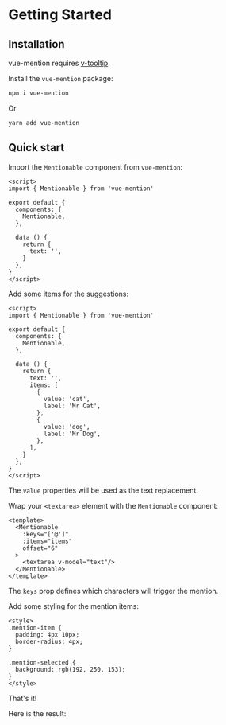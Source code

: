 # Getting Started

## Installation

vue-mention requires [v-tooltip](https://github.com/Akryum/v-tooltip).

Install the `vue-mention` package:

```sh
npm i vue-mention
```

Or

```sh
yarn add vue-mention
```

## Quick start

Import the `Mentionable` component from `vue-mention`:

```vue{2,6}
<script>
import { Mentionable } from 'vue-mention'

export default {
  components: {
    Mentionable,
  },

  data () {
    return {
      text: '',
    }
  },
}
</script>
```

Add some items for the suggestions:

```vue{12-21}
<script>
import { Mentionable } from 'vue-mention'

export default {
  components: {
    Mentionable,
  },

  data () {
    return {
      text: '',
      items: [
        {
          value: 'cat',
          label: 'Mr Cat',
        },
        {
          value: 'dog',
          label: 'Mr Dog',
        },
      ],
    }
  },
}
</script>
```

The `value` properties will be used as the text replacement.

Wrap your `<textarea>` element with the `Mentionable` component:

```vue
<template>
  <Mentionable
    :keys="['@']"
    :items="items"
    offset="6"
  >
    <textarea v-model="text"/>
  </Mentionable>
</template>
```

The `keys` prop defines which characters will trigger the mention.

Add some styling for the mention items:

```vue
<style>
.mention-item {
  padding: 4px 10px;
  border-radius: 4px;
}

.mention-selected {
  background: rgb(192, 250, 153);
}
</style>
```

That's it!

Here is the result:

<GettingStartedDemo />
